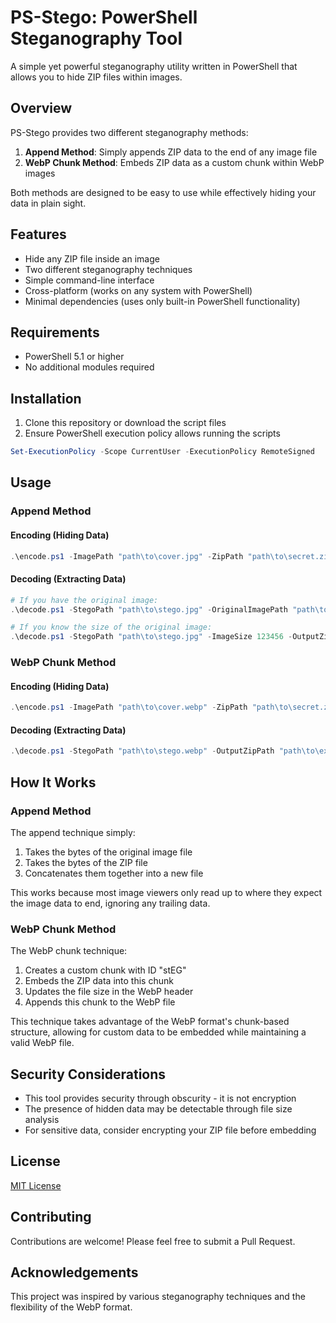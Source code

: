# PS-Stego: PowerShell Steganography Tool

A simple yet powerful steganography utility written in PowerShell that allows you to hide ZIP files within images.

## Overview

PS-Stego provides two different steganography methods:

1. **Append Method**: Simply appends ZIP data to the end of any image file
2. **WebP Chunk Method**: Embeds ZIP data as a custom chunk within WebP images

Both methods are designed to be easy to use while effectively hiding your data in plain sight.

## Features

- Hide any ZIP file inside an image
- Two different steganography techniques
- Simple command-line interface
- Cross-platform (works on any system with PowerShell)
- Minimal dependencies (uses only built-in PowerShell functionality)

## Requirements

- PowerShell 5.1 or higher
- No additional modules required

## Installation

1. Clone this repository or download the script files
2. Ensure PowerShell execution policy allows running the scripts

```powershell
Set-ExecutionPolicy -Scope CurrentUser -ExecutionPolicy RemoteSigned
```

## Usage

### Append Method

#### Encoding (Hiding Data)

```powershell
.\encode.ps1 -ImagePath "path\to\cover.jpg" -ZipPath "path\to\secret.zip" -OutputPath "path\to\output.jpg"
```

#### Decoding (Extracting Data)

```powershell
# If you have the original image:
.\decode.ps1 -StegoPath "path\to\stego.jpg" -OriginalImagePath "path\to\original.jpg" -OutputZipPath "path\to\extract.zip"

# If you know the size of the original image:
.\decode.ps1 -StegoPath "path\to\stego.jpg" -ImageSize 123456 -OutputZipPath "path\to\extract.zip"
```

### WebP Chunk Method

#### Encoding (Hiding Data)

```powershell
.\encode.ps1 -ImagePath "path\to\cover.webp" -ZipPath "path\to\secret.zip" -OutputPath "path\to\output.webp"
```

#### Decoding (Extracting Data)

```powershell
.\decode.ps1 -StegoPath "path\to\stego.webp" -OutputZipPath "path\to\extract.zip"
```

## How It Works

### Append Method

The append technique simply:
1. Takes the bytes of the original image file
2. Takes the bytes of the ZIP file
3. Concatenates them together into a new file

This works because most image viewers only read up to where they expect the image data to end, ignoring any trailing data.

### WebP Chunk Method

The WebP chunk technique:
1. Creates a custom chunk with ID "stEG"
2. Embeds the ZIP data into this chunk
3. Updates the file size in the WebP header
4. Appends this chunk to the WebP file

This technique takes advantage of the WebP format's chunk-based structure, allowing for custom data to be embedded while maintaining a valid WebP file.

## Security Considerations

- This tool provides security through obscurity - it is not encryption
- The presence of hidden data may be detectable through file size analysis
- For sensitive data, consider encrypting your ZIP file before embedding

## License

[MIT License](LICENSE)

## Contributing

Contributions are welcome! Please feel free to submit a Pull Request.

## Acknowledgements

This project was inspired by various steganography techniques and the flexibility of the WebP format.
